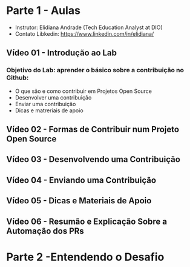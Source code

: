 # Parte 1 - Aulas

- Instrutor: Elidiana Andrade (Tech Education Analyst at DIO)
- Contato Libkedin: https://www.linkedin.com/in/elidiana/

## Vídeo 01 - Introdução ao Lab

### Objetivo do Lab: aprender o básico sobre a contribuição no Github:
   
- O que são e como contribuir em Projetos Open Source
- Desenvolver uma contribuição
- Enviar uma contribuição
- Dicas e matreriais de apoio


## Vídeo 02 - Formas de Contribuir num Projeto Open Source

## Vídeo 03 - Desenvolvendo uma Contribuição

## Vídeo 04 - Enviando uma Contribuição

## Vídeo 05 - Dicas e Materiais de Apoio

## Vídeo 06 - Resumão e Explicação Sobre a Automação dos PRs

# Parte 2 -Entendendo o Desafio

